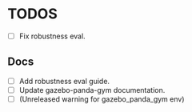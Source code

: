 # TODOS

-   [ ] Fix robustness eval.

## Docs

-   [ ] Add robustness eval guide.
-   [ ] Update gazebo-panda-gym documentation.
-   [ ] (Unreleased warning for gazebo_panda_gym env)
